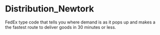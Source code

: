 Distribution_Newtork
====================

FedEx type code that tells you where demand is as it pops up and makes a the fastest route to deliver goods in 30 minutes or less.
